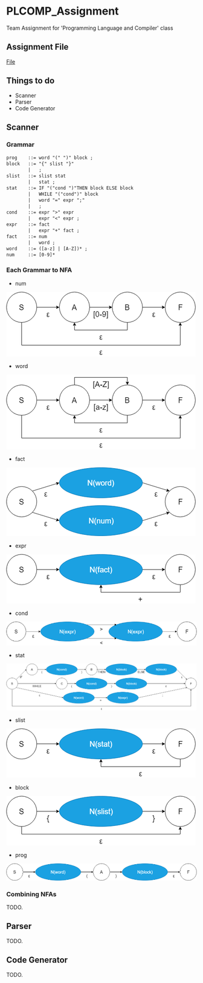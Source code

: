 # PLCOMP_Assignment
Team Assignment for 'Programming Language and Compiler' class

## Assignment File
[File](Compiler_Project-2019.pdf)

## Things to do
 - Scanner
 - Parser
 - Code Generator

## Scanner
### Grammar
```
prog    ::= word "(" ")" block ;
block	::= "{" slist "}"	
        |   ;
slist 	::= slist stat
        |   stat ;
stat 	::= IF "("cond ")"THEN block ELSE block
        |   WHILE "("cond")" block
        |   word "=" expr ";"
        |   ;
cond 	::= expr ">" expr
        |   expr "<" expr ;
expr 	::= fact
        |   expr "+" fact ;	
fact 	::= num
        |   word ;
word	::= ([a-z] | [A-Z])* ;
num     ::= [0-9]*
```
### Each Grammar to NFA
 - num
 
 ![NFA_num](scanner/image/nfa_num.png)
 - word
 
 ![NFA word](scanner/image/nfa_word.png)
 - fact
 
 ![NFA fact](scanner/image/nfa_fact_simple.png)
 - expr
 
 ![NFA expr](scanner/image/nfa_expr_simple.png)
 - cond
 
 ![NFA cond](scanner/image/nfa_cond_simple.png)
 - stat
 
 ![NFA stat](scanner/image/nfa_stat_simple.png)
 - slist
 
 ![NFA slist](scanner/image/nfa_slist_simple.png)
 - block
 
 ![NFA block](scanner/image/nfa_block_simple.png)
 - prog
 
 ![NFA prog](scanner/image/nfa_prog_simple.png)

### Combining NFAs
TODO.

## Parser
TODO.

## Code Generator
TODO.
